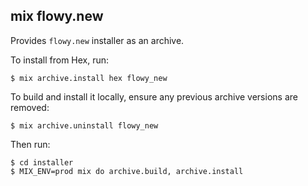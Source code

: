 ## mix flowy.new

Provides `flowy.new` installer as an archive.

To install from Hex, run:

    $ mix archive.install hex flowy_new

To build and install it locally,
ensure any previous archive versions are removed:

    $ mix archive.uninstall flowy_new

Then run:

    $ cd installer
    $ MIX_ENV=prod mix do archive.build, archive.install
